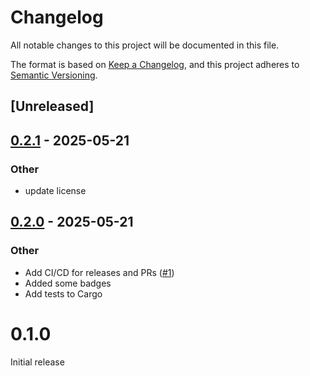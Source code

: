 # Changelog

All notable changes to this project will be documented in this file.

The format is based on [Keep a Changelog](https://keepachangelog.com/en/1.0.0/),
and this project adheres to [Semantic Versioning](https://semver.org/spec/v2.0.0.html).

## [Unreleased]

## [0.2.1](https://github.com/iKadmium/rtp-midi-rs/compare/v0.2.0...v0.2.1) - 2025-05-21

### Other

- update license

## [0.2.0](https://github.com/iKadmium/rtp-midi-rs/compare/v0.1.0...v0.2.0) - 2025-05-21

### Other

- Add CI/CD for releases and PRs ([#1](https://github.com/iKadmium/rtp-midi-rs/pull/1))
- Added some badges
- Add tests to Cargo
# 0.1.0
Initial release